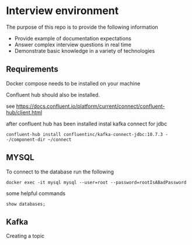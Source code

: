 # Interview environment

The purpose of this repo is to provide the following information
* Provide example of documentation expectations
* Answer complex interview questions in real time
* Demonstrate basic knowledge in a variety of technologies

## Requirements
Docker compose needs to be installed on your machine

Confluent hub should also be installed.

see https://docs.confluent.io/platform/current/connect/confluent-hub/client.html

after confluent hub has been installed instal kafka connect for jdbc
```
confluent-hub install confluentinc/kafka-connect-jdbc:10.7.3 --/component-dir ~/connect 
```

## MYSQL

To connect to the database run the following
```
docker exec -it mysql mysql --user=root --password=rootIsABadPassword
```

some helpful commands
```
show databases;
```


## Kafka

Creating a topic

